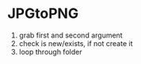 # JPGtoPNG

1. grab first and second argument
2. check is new/exists, if not create it
3. loop through folder
